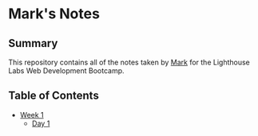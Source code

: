 # Mark's Notes

## Summary 

This repository contains all of the notes taken by [Mark](https://github.com/MarkMastro) for the Lighthouse Labs Web Development Bootcamp.

## Table of Contents
* [Week 1](/Week_1)
  * [Day 1](/Week_1/Day_1)